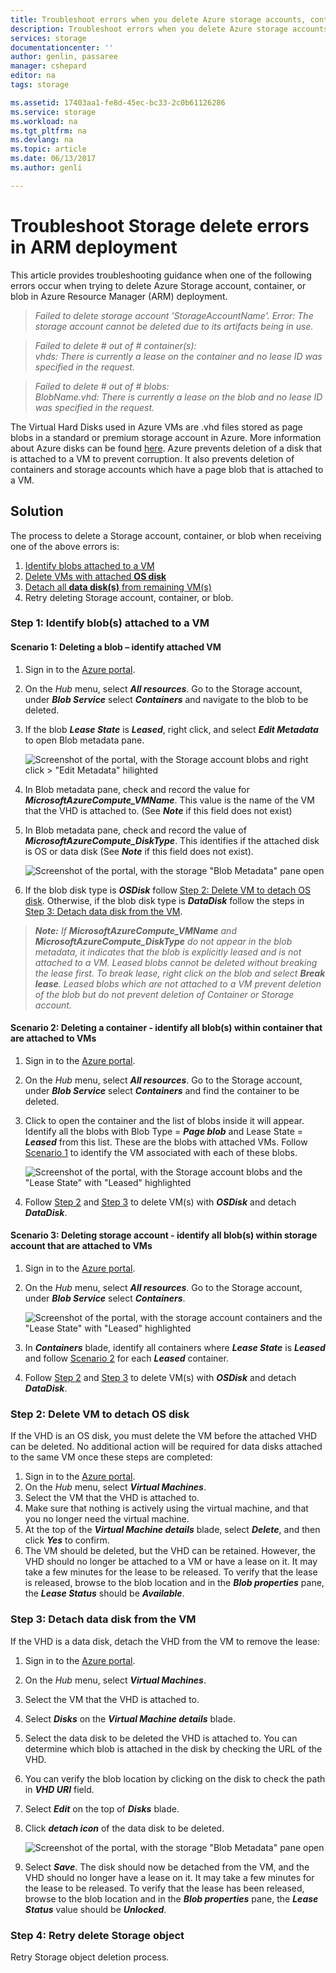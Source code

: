 ```yaml
---
title: Troubleshoot errors when you delete Azure storage accounts, containers, or VHDs | Microsoft Docs
description: Troubleshoot errors when you delete Azure storage accounts, containers, or VHDs
services: storage
documentationcenter: ''
author: genlin, passaree
manager: cshepard
editor: na
tags: storage

ms.assetid: 17403aa1-fe8d-45ec-bc33-2c0b61126286
ms.service: storage
ms.workload: na
ms.tgt_pltfrm: na
ms.devlang: na
ms.topic: article
ms.date: 06/13/2017
ms.author: genli

---
```

# Troubleshoot Storage delete errors in ARM deployment
This article provides troubleshooting guidance when one of the following errors occur when trying to delete Azure Storage account, container, or blob in Azure Resource Manager (ARM) deployment.

>_Failed to delete storage account 'StorageAccountName'. Error: The storage account cannot be deleted due to its artifacts being in use._

>_Failed to delete # out of # container(s):<br>vhds: There is currently a lease on the container and no lease ID was specified in the request._

>_Failed to delete # out of # blobs:<br>BlobName.vhd: There is currently a lease on the blob and no lease ID was specified in the request._

The Virtual Hard Disks used in Azure VMs are .vhd files stored as page blobs in a standard or premium storage account in Azure.  More information about Azure disks can be found [here](../../virtual-machines/windows/about-disks-and-vhds.md). Azure prevents deletion of a disk that is attached to a VM to prevent corruption. It also prevents deletion of containers and storage accounts which have a page blob that is attached to a VM. 

## Solution
The process to delete a Storage account, container, or blob when receiving one of the above errors is: 
1. [Identify blobs attached to a VM](#step-1-identify-blobs-attached-to-a-vm)
2. [Delete VMs with attached **OS disk**](#step-2-delete-vm-to-detach-os-disk)
3. [Detach all **data disk(s)** from remaining VM(s)](#step-3-detach-data-disk-from-the-vm)
4. Retry deleting Storage account, container, or blob.

### Step 1: Identify blob(s) attached to a VM

#### Scenario 1: Deleting a blob – identify attached VM
1. Sign in to the [Azure portal](https://portal.azure.com).
2. On the _Hub_ menu, select **_All resources_**. Go to the Storage account, under **_Blob Service_** select **_Containers_** and navigate to the blob to be deleted.
3. If the blob **_Lease State_** is **_Leased_**, right click, and select **_Edit Metadata_** to open Blob metadata pane. 

    ![Screenshot of the portal, with the Storage account blobs and right click > "Edit Metadata" hilighted](./media/storage-resource-manager-cannot-delete-storage-account-container-vhd/utd_editMetadata_sm.PNG)

4. In Blob metadata pane, check and record the value for **_MicrosoftAzureCompute_VMName_**. This value is the name of the VM that the VHD is attached to. (See **_Note_** if this field does not exist)
5. In Blob metadata pane, check and record the value of **_MicrosoftAzureCompute_DiskType_**. This identifies if the attached disk is OS or data disk (See **_Note_** if this field does not exist). 

     ![Screenshot of the portal, with the storage "Blob Metadata" pane open](./media/storage-resource-manager-cannot-delete-storage-account-container-vhd/utd_blobMetadata_sm.PNG)

6. If the blob disk type is **_OSDisk_** follow [Step 2: Delete VM to detach OS disk](#step-2-delete-vm-to-detach-os-disk). Otherwise, if the blob disk type is **_DataDisk_** follow the steps in [Step 3: Detach data disk from the VM](#step-3-detach-data-disk-from-the-vm). 

> _**Note:** If **MicrosoftAzureCompute_VMName** and **MicrosoftAzureCompute_DiskType** do not appear in the blob metadata, it indicates that the blob is explicitly leased and is not attached to a VM. Leased blobs cannot be deleted without breaking the lease first. To break lease, right click on the blob and select **Break lease**. Leased blobs which are not attached to a VM prevent deletion of the blob but do not prevent deletion of Container or Storage account._

#### Scenario 2: Deleting a container - identify all blob(s) within container that are attached to VMs
1. Sign in to the [Azure portal](https://portal.azure.com).
2. On the _Hub_ menu, select **_All resources_**. Go to the Storage account, under **_Blob Service_** select **_Containers_** and find the container to be deleted.
3. Click to open the container and the list of blobs inside it will appear. Identify all the blobs with Blob Type = **_Page blob_** and Lease State = **_Leased_** from this list. These are the blobs with attached VMs. Follow [Scenario 1](#scenario-1-deleting-a-blob---identify-attached-vm) to identify the VM associated with each of these blobs.

    ![Screenshot of the portal, with the Storage account blobs and the "Lease State" with "Leased" highlighted](./media/storage-resource-manager-cannot-delete-storage-account-container-vhd/utd_disks_sm.PNG)

4. Follow [Step 2](#step-2-delete-vm-to-detach-os-disk) and [Step 3](#step-3-detach-data-disk-from-the-vm) to delete VM(s) with **_OSDisk_** and detach **_DataDisk_**. 

#### Scenario 3: Deleting storage account - identify all blob(s) within storage account that are attached to VMs
1. Sign in to the [Azure portal](https://portal.azure.com).
2. On the _Hub_ menu, select **_All resources_**. Go to the Storage account, under **_Blob Service_** select **_Containers_**.

    ![Screenshot of the portal, with the storage account containers and the "Lease State" with "Leased" highlighted](./media/storage-resource-manager-cannot-delete-storage-account-container-vhd/utd_containers_sm.PNG)

3. In **_Containers_** blade, identify all containers where **_Lease State_** is **_Leased_** and follow [Scenario 2](#scenario-2-deleting-a-container---identify-all-blobs-within-container-that-are-attached-to-vms) for each **_Leased_** container.
4. Follow [Step 2](#step-2-delete-vm-to-detach-os-disk) and [Step 3](#step-3-detach-data-disk-from-the-vm) to delete VM(s) with **_OSDisk_** and detach **_DataDisk_**. 

### Step 2: Delete VM to detach OS disk
If the VHD is an OS disk, you must delete the VM before the attached VHD can be deleted. No additional action will be required for data disks attached to the same VM once these steps are completed:

1. Sign in to the [Azure portal](https://portal.azure.com).
2. On the _Hub_ menu, select **_Virtual Machines_**.
3. Select the VM that the VHD is attached to.
4. Make sure that nothing is actively using the virtual machine, and that you no longer need the virtual machine.
5. At the top of the **_Virtual Machine details_** blade, select **_Delete_**, and then click **_Yes_** to confirm.
6. The VM should be deleted, but the VHD can be retained. However, the VHD should no longer be attached to a VM or have a lease on it. It may take a few minutes for the lease to be released. To verify that the lease is released, browse to the blob location and in the **_Blob properties_** pane, the **_Lease Status_** should be **_Available_**.

### Step 3: Detach data disk from the VM
If the VHD is a data disk, detach the VHD from the VM to remove the lease:

1. Sign in to the [Azure portal](https://portal.azure.com).
2. On the _Hub_ menu, select **_Virtual Machines_**.
3. Select the VM that the VHD is attached to.
4. Select **_Disks_** on the **_Virtual Machine details_** blade.
5. Select the data disk to be deleted the VHD is attached to. You can determine which blob is attached in the disk by checking the URL of the VHD.
6. You can verify the blob location by clicking on the disk to check the path in **_VHD URI_** field.
7. Select **_Edit_** on the top of **_Disks_** blade.
8. Click **_detach icon_** of the data disk to be deleted.

     ![Screenshot of the portal, with the storage "Blob Metadata" pane open](./media/storage-resource-manager-cannot-delete-storage-account-container-vhd/utd_VMdisks_edit.PNG)

9. Select **_Save_**. The disk should now be detached from the VM, and the VHD should no longer have a lease on it. It may take a few minutes for the lease to be released. To verify that the lease has been released, browse to the blob location and in the **_Blob properties_** pane, the **_Lease Status_** value should be **_Unlocked_**.

### Step 4: Retry delete Storage object
Retry Storage object deletion process.

